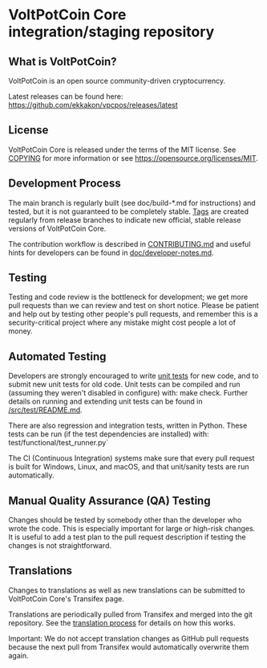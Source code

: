 VoltPotCoin Core integration/staging repository
===============================================

## What is VoltPotCoin?
VoltPotCoin is an open source community-driven cryptocurrency.

Latest releases can be found here: https://github.com/ekkakon/vpcpos/releases/latest

## License
VoltPotCoin Core is released under the terms of the MIT license. See [COPYING](https://github.com/ekkakon/vpcpos/blob/main/COPYING) for more information or see https://opensource.org/licenses/MIT.

## Development Process

The main branch is regularly built (see doc/build-*.md for instructions) and tested, but it is not guaranteed to be completely stable. [Tags](https://github.com/ekkakon/vpcpos/tags) are created regularly from release branches to indicate new official, stable release versions of VoltPotCoin Core.

The contribution workflow is described in [CONTRIBUTING.md](https://github.com/ekkakon/vpcpos/blob/main/CONTRIBUTING.md) and useful hints for developers can be found in [doc/developer-notes.md](https://github.com/ekkakon/vpcpos/blob/main/doc/developer-notes.md).

## Testing

Testing and code review is the bottleneck for development; we get more pull requests than we can review and test on short notice. Please be patient and help out by testing other people's pull requests, and remember this is a security-critical project where any mistake might cost people a lot of money.

## Automated Testing

Developers are strongly encouraged to write [unit tests](https://github.com/ekkakon/vpcpos/blob/main/src/test/README.md) for new code, and to submit new unit tests for old code. Unit tests can be compiled and run (assuming they weren't disabled in configure) with: make check. Further details on running and extending unit tests can be found in [/src/test/README.md](https://github.com/ekkakon/vpcpos/blob/main/src/test/README.md).

There are also regression and integration tests, written in Python. These tests can be run (if the test dependencies are installed) with: test/functional/test_runner.py`

The CI (Continuous Integration) systems make sure that every pull request is built for Windows, Linux, and macOS, and that unit/sanity tests are run automatically.

## Manual Quality Assurance (QA) Testing

Changes should be tested by somebody other than the developer who wrote the code. This is especially important for large or high-risk changes. It is useful to add a test plan to the pull request description if testing the changes is not straightforward.

## Translations

Changes to translations as well as new translations can be submitted to VoltPotCoin Core's Transifex page.

Translations are periodically pulled from Transifex and merged into the git repository. See the [translation process](https://github.com/ekkakon/vpcpos/blob/main/doc/translation_process.md) for details on how this works.

Important: We do not accept translation changes as GitHub pull requests because the next pull from Transifex would automatically overwrite them again.
